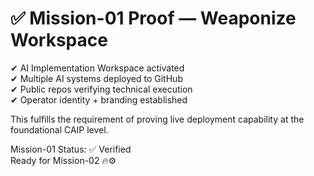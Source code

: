 # ✅ Mission-01 Proof — Weaponize Workspace

✔ AI Implementation Workspace activated  
✔ Multiple AI systems deployed to GitHub  
✔ Public repos verifying technical execution  
✔ Operator identity + branding established

This fulfills the requirement of proving live deployment capability at the foundational CAIP level.

Mission-01 Status: ✅ Verified  
Ready for Mission-02 🔥⚙️
